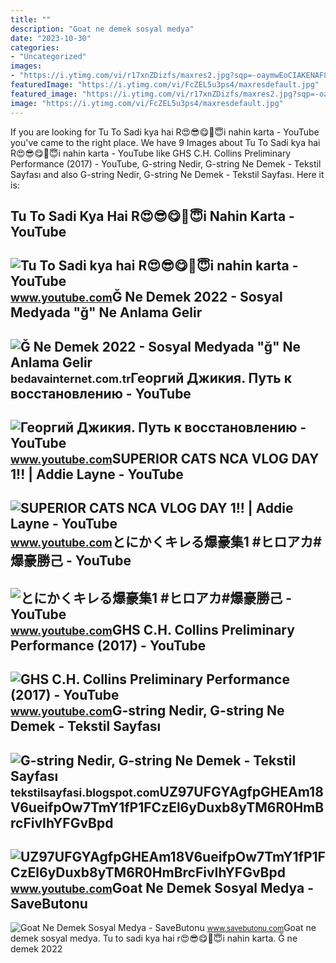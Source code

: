 ```yaml
---
title: ""
description: "Goat ne demek sosyal medya"
date: "2023-10-30"
categories:
- "Uncategorized"
images:
- "https://i.ytimg.com/vi/r17xnZDizfs/maxres2.jpg?sqp=-oaymwEoCIAKENAF8quKqQMcGADwAQH4AZQDgALQBYoCDAgAEAEYZSBZKFMwDw==&amp;rs=AOn4CLCwHQkKE8FcZEl-AQqHipJPNqEtZw"
featuredImage: "https://i.ytimg.com/vi/FcZEL5u3ps4/maxresdefault.jpg"
featured_image: "https://i.ytimg.com/vi/r17xnZDizfs/maxres2.jpg?sqp=-oaymwEoCIAKENAF8quKqQMcGADwAQH4AZQDgALQBYoCDAgAEAEYZSBZKFMwDw==&amp;rs=AOn4CLCwHQkKE8FcZEl-AQqHipJPNqEtZw"
image: "https://i.ytimg.com/vi/FcZEL5u3ps4/maxresdefault.jpg"
---
```


If you are looking for Tu To Sadi kya hai R😍😎😋🤩😇i nahin karta - YouTube you've came to the right place. We have 9 Images about Tu To Sadi kya hai R😍😎😋🤩😇i nahin karta - YouTube like GHS C.H. Collins Preliminary Performance (2017) - YouTube, G-string Nedir, G-string Ne Demek - Tekstil Sayfası and also G-string Nedir, G-string Ne Demek - Tekstil Sayfası. Here it is:

Tu To Sadi Kya Hai R😍😎😋🤩😇i Nahin Karta - YouTube
------------------------------------------------

 ![Tu To Sadi kya hai R😍😎😋🤩😇i nahin karta - YouTube](https://i.ytimg.com/vi/D2_FCZEl71U/maxresdefault.jpg) <small>www.youtube.com</small>Ğ Ne Demek 2022 - Sosyal Medyada "ğ" Ne Anlama Gelir
----------------------------------------------------

 ![Ğ Ne Demek 2022 - Sosyal Medyada "ğ" Ne Anlama Gelir](https://bedavainternet.com.tr/wp-content/uploads/2022/04/G-Ne-Demek.jpg) <small>bedavainternet.com.tr</small>Георгий Джикия. Путь к восстановлению - YouTube
-----------------------------------------------

 ![Георгий Джикия. Путь к восстановлению - YouTube](https://i.ytimg.com/vi/fCzeL05v2NU/maxresdefault.jpg) <small>www.youtube.com</small>SUPERIOR CATS NCA VLOG DAY 1!! | Addie Layne - YouTube
------------------------------------------------------

 ![SUPERIOR CATS NCA VLOG DAY 1!! | Addie Layne - YouTube](https://i.ytimg.com/vi/FcZEL5u3ps4/maxresdefault.jpg) <small>www.youtube.com</small>とにかくキレる爆豪集1 #ヒロアカ#爆豪勝己 - YouTube
--------------------------------

 ![とにかくキレる爆豪集1 #ヒロアカ#爆豪勝己 - YouTube](https://i.ytimg.com/vi/r17xnZDizfs/maxres2.jpg?sqp=-oaymwEoCIAKENAF8quKqQMcGADwAQH4AZQDgALQBYoCDAgAEAEYZSBZKFMwDw==&rs=AOn4CLCwHQkKE8FcZEl-AQqHipJPNqEtZw) <small>www.youtube.com</small>GHS C.H. Collins Preliminary Performance (2017) - YouTube
---------------------------------------------------------

 ![GHS C.H. Collins Preliminary Performance (2017) - YouTube](https://i.ytimg.com/vi/A0fCZeL1sds/maxresdefault.jpg) <small>www.youtube.com</small>G-string Nedir, G-string Ne Demek - Tekstil Sayfası
---------------------------------------------------

 ![G-string Nedir, G-string Ne Demek - Tekstil Sayfası](https://blogger.googleusercontent.com/img/b/R29vZ2xl/AVvXsEh8bEIhANUNkol7QQ_tdQJZuo5Q8SbX5UNloti0Eoe1ayIFp-K3weK2k2HoFdCLgAQqwMvMFy6WS80gtYE9mxsAjEUbkgQBTgxC3LNCTYMJgGXWScCyTXuyYZ8l1iKkKXznpON4dOMIifWKuXvtHq607k_HpYbpXqY4Hv14RCxGi6OsGG1WwYpZbByaAg/s1399/g-string-nedir.jpg) <small>tekstilsayfasi.blogspot.com</small>UZ97UFGYAgfpGHEAm18V6ueifpOw7TmY1fP1FCzEl6yDuxb8yTM6R0HmBrcFivIhYFGvBpd
-----------------------------------------------------------------------

 ![UZ97UFGYAgfpGHEAm18V6ueifpOw7TmY1fP1FCzEl6yDuxb8yTM6R0HmBrcFivIhYFGvBpd](https://yt3.googleusercontent.com/UZ97UFGYAgfpGHEAm18V6ueifpOw7TmY1fP1FCzEl6yDuxb8yTM6R0HmBrcFivIhYFGvBpddOsA=s900-c-k-c0x00ffffff-no-rj) <small>www.youtube.com</small>Goat Ne Demek Sosyal Medya - SaveButonu
---------------------------------------

 ![Goat Ne Demek Sosyal Medya - SaveButonu](https://www.savebutonu.com/wp-content/uploads/2022/01/GOAT-NE-DEMEK.jpg) <small>www.savebutonu.com</small>Goat ne demek sosyal medya. Tu to sadi kya hai r😍😎😋🤩😇i nahin karta. Ğ ne demek 2022
